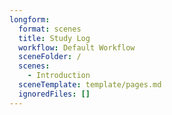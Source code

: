 ```yaml
---
longform:
  format: scenes
  title: Study Log
  workflow: Default Workflow
  sceneFolder: /
  scenes:
    - Introduction
  sceneTemplate: template/pages.md
  ignoredFiles: []
---
```

